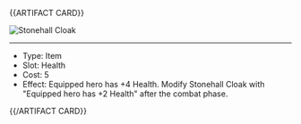 <!-- ======================================

How to Contribute: https://ggs.wiki/r/howto

Artifact-specific info: https://github.com/GGS-ORG/artifact/blob/master/README.md

====================================== -->


{{ARTIFACT CARD}}

<!-- Card image goes here. -->

![Stonehall Cloak](https://i.imgur.com/og8vdAN.jpg)

---

<!-- Card description goes here. -->

* Type: Item
* Slot: Health
* Cost: 5
* Effect: Equipped hero has +4 Health. Modify Stonehall Cloak with "Equipped hero has +2 Health" after the combat phase.

{{/ARTIFACT CARD}}
